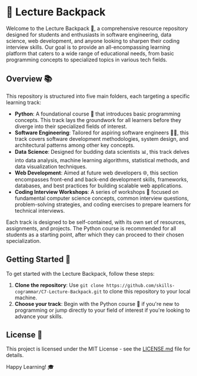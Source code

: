 # 🎒 Lecture Backpack

Welcome to the Lecture Backpack 🚀, a comprehensive resource repository designed for students and enthusiasts in software engineering, data science, web development, and anyone looking to sharpen their coding interview skills. Our goal is to provide an all-encompassing learning platform that caters to a wide range of educational needs, from basic programming concepts to specialized topics in various tech fields.

## Overview 📚

This repository is structured into five main folders, each targeting a specific learning track:

- **Python**: A foundational course 🐍 that introduces basic programming concepts. This track lays the groundwork for all learners before they diverge into their specialized fields of interest.
- **Software Engineering**: Tailored for aspiring software engineers 👨‍💻, this track covers software development methodologies, system design, and architectural patterns among other key concepts.
- **Data Science**: Designed for budding data scientists 📊, this track delves into data analysis, machine learning algorithms, statistical methods, and data visualization techniques.
- **Web Development**: Aimed at future web developers 🌐, this section encompasses front-end and back-end development skills, frameworks, databases, and best practices for building scalable web applications.
- **Coding Interview Workshops**: A series of workshops 🧩 focused on fundamental computer science concepts, common interview questions, problem-solving strategies, and coding exercises to prepare learners for technical interviews.

Each track is designed to be self-contained, with its own set of resources, assignments, and projects. The Python course is recommended for all students as a starting point, after which they can proceed to their chosen specialization.

## Getting Started 🚦

To get started with the Lecture Backpack, follow these steps:

1. **Clone the repository**: Use `git clone https://github.com/skills-cogrammar/C7-Lecture-Backpack.git` to clone this repository to your local machine.
2. **Choose your track**: Begin with the Python course 🐍 if you're new to programming or jump directly to your field of interest if you're looking to advance your skills.

## License 📄

This project is licensed under the MIT License - see the [LICENSE.md](LICENSE) file for details.

Happy Learning! 🎓
